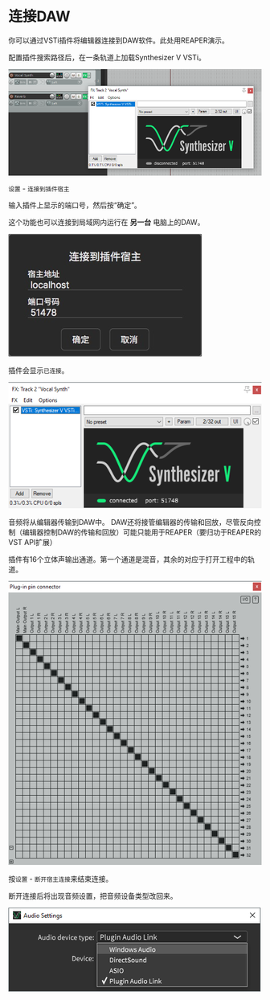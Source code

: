 # 连接DAW

你可以通过VSTi插件将编辑器连接到DAW软件。此处用REAPER演示。

配置插件搜索路径后，在一条轨道上加载Synthesizer V VSTi。

![](image/daw-linking-1.png)

`设置` - `连接到插件宿主`

输入插件上显示的端口号，然后按“确定”。

这个功能也可以连接到局域网内运行在 **另一台** 电脑上的DAW。

![](image/daw-linking-2.jpg)

插件会显示`已连接`。

![](image/daw-linking-3.png)

音频将从编辑器传输到DAW中。
DAW还将接管编辑器的传输和回放，尽管反向控制（编辑器控制DAW的传输和回放）可能只能用于REAPER（要归功于REAPER的VST API扩展）

插件有16个立体声输出通道。第一个通道是混音，其余的对应于打开工程中的轨道。

![](image/daw-linking-4.png)

按`设置` - `断开宿主连接`来结束连接。

断开连接后将出现音频设置，把音频设备类型改回来。

![](image/daw-linking-5.png)